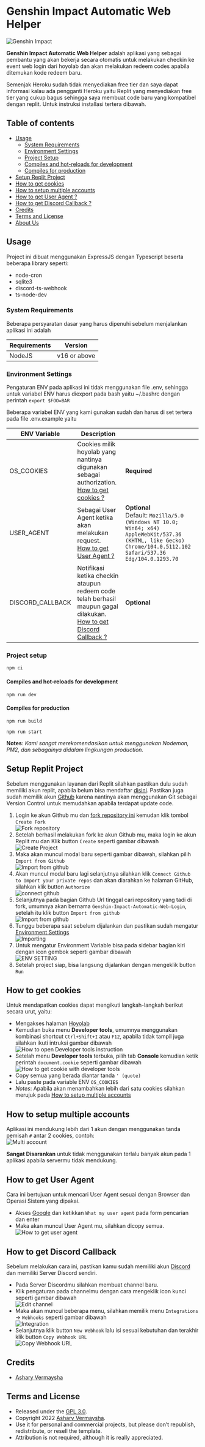 # Genshin Impact Automatic Web Helper

![Genshin Impact](https://www.gensh.in/wallpaper/genshin/genshin_16.png)

**Genshin Impact Automatic Web Helper** adalah aplikasi yang sebagai pembantu yang akan bekerja secara otomatis untuk melakukan checkin ke event web login dari hoyolab dan akan melakukan redeem codes apabila ditemukan kode redeem baru.

Semenjak Heroku sudah tidak menyediakan free tier dan saya dapat informasi kalau ada pengganti Heroku yaitu Replit yang menyediakan free tier yang cukup bagus sehingga saya membuat code baru yang kompatibel dengan replit. Untuk instruksi installasi tertera dibawah.

## Table of contents

- [Usage](#usage)
  - [System Requirements](#system-requirements)
  - [Environment Settings](#environment-settings)
  - [Project Setup](#project-setup)
  - [Compiles and hot-reloads for development](#compiles-and-hot-reloads-for-development)
  - [Compiles for production](#compiles-for-production)
- [Setup Replit Project](#setup-replit-project)
- [How to get cookies](#how-to-get-cookies)
- [How to setup multiple accounts](#how-to-setup-multiple-accounts)
- [How to get User Agent ?](#how-to-get-user-agent)
- [How to get Discord Callback ?](#how-to-get-discord-callback)
- [Credits](#credits)
- [Terms and License](#terms-and-license)
- [About Us](#about-us)

## Usage

Project ini dibuat menggunakan ExpressJS dengan Typescript beserta beberapa library seperti:

- node-cron
- sqlite3
- discord-ts-webhook
- ts-node-dev

### System Requirements

Beberapa persyaratan dasar yang harus dipenuhi sebelum menjalankan aplikasi ini adalah

| Requirements | Version      |
| ------------ | ------------ |
| NodeJS       | v16 or above |

### Environment Settings

Pengaturan ENV pada aplikasi ini tidak menggunakan file .env, sehingga untuk variabel ENV harus diexport pada bash yaitu ~/.bashrc dengan perintah `export $FOO=BAR`

Beberapa variabel ENV yang kami gunakan sudah dan harus di set tertera pada file .env.example yaitu

| ENV Variable     | Description                                                                                                                                             |                                                                                                                                                                     |
| ---------------- | ------------------------------------------------------------------------------------------------------------------------------------------------------- | ------------------------------------------------------------------------------------------------------------------------------------------------------------------- |
| OS_COOKIES       | Cookies milik hoyolab yang nantinya digunakan sebagai authorization. <br> [How to get cookies ?](#how-to-get-cookies)                                   | **Required**                                                                                                                                                        |
| USER_AGENT       | Sebagai User Agent ketika akan melakukan request. <br> [How to get User Agent ?](#how-to-get-user-agent)                                                | **Optional** <br> Default: `Mozilla/5.0 (Windows NT 10.0; Win64; x64) AppleWebKit/537.36 (KHTML, like Gecko) Chrome/104.0.5112.102 Safari/537.36 Edg/104.0.1293.70` |
| DISCORD_CALLBACK | Notifikasi ketika checkin ataupun redeem code telah berhasil maupun gagal dilakukan. <br> [How to get Discord Callback ?](#how-to-get-discord-callback) | **Optional**                                                                                                                                                        |

### Project setup

```
npm ci
```

#### Compiles and hot-reloads for development

```
npm run dev
```

#### Compiles for production

```
npm run build
```

```
npm run start
```

**Notes**: _Kami sangat merekomendasikan untuk menggunakan Nodemon, PM2, dan sebagainya didalam lingkungan production._

## Setup Replit Project

Sebelum menggunakan layanan dari Replit silahkan pastikan dulu sudah memiliki akun replit, apabila belum bisa mendaftar [disini](https://replit.com/signup). Pastikan juga sudah memilik akun [Github](https://github.com/join) karena nantinya akan menggunakan Git sebagai Version Control untuk memudahkan apabila terdapat update code.

1. Login ke akun Github mu dan [fork repository ini](https://github.com/vermaysha/Genshin-Impact-Automatic-Web-Helper/fork) kemudan klik tombol `Create Fork` <br> ![Fork repository](https://i.imgur.com/NkFg01v.png)
2. Setelah berhasil melakukan fork ke akun Github mu, maka login ke akun Replit mu dan Klik button `Create` seperti gambar dibawah <br> ![Create Project](https://i.imgur.com/6KxpvyS.png)
3. Maka akan muncul modal baru seperti gambar dibawah, silahkan pilih `Import from Github` <br> ![Import from github](https://i.imgur.com/smcrJpF.png)
4. Akan muncul modal baru lagi selanjutnya silahkan klik `Connect Github to Import your private repos` dan akan diarahkan ke halaman GitHub, silahkan klik button `Authorize` <br> ![connect github](https://i.imgur.com/U6T8L2Y.png)
5. Selanjutnya pada bagian Github Url tinggal cari repository yang tadi di fork, umumnya akan bernama `Genshin-Impact-Automatic-Web-Login`, setelah itu klik button `Import from github` <br> ![Import from github](https://i.imgur.com/3hnZm16.png)
6. Tunggu beberapa saat sebelum dijalankan dan pastikan sudah mengatur [Environment Settings](#environment-settings) <br> ![Importing](https://i.imgur.com/whq9qu5.png)
7. Untuk mengatur Environment Variable bisa pada sidebar bagian kiri dengan icon gembok seperti gambar dibawah <br> ![ENV SETTING](https://i.imgur.com/jVxVYgN.png)
8. Setelah project siap, bisa langsung dijalankan dengan mengeklik button `Run`

## How to get cookies

Untuk mendapatkan cookies dapat mengikuti langkah-langkah berikut secara urut, yaitu:

- Mengakses halaman [Hoyolab](https://hoyolab.com)
- Kemudian buka menu **Developer tools**, umumnya menggunakan kombinasi shortcut `Ctrl+Shift+I` atau `F12`, apabila tidak tampil juga silahkan ikuti intruksi gambar dibawah <br>
  ![How to open Developer tools instruction](https://i.imgur.com/TTsl6aA.png)
- Setelah menu **Developer tools** terbuka, pilih tab **Console** kemudian ketik perintah `document.cookie` seperti gambar dibawah <br>
  ![How to get cookie with developer tools](https://i.imgur.com/z0V8HbJ.png)
- Copy semua yang berada diantar tanda `' (quote)`
- Lalu paste pada variable ENV `OS_COOKIES`
- _Notes_: Apabila akan menambahkan lebih dari satu cookies silahkan merujuk pada [How to setup multiple accounts](#how-to-setup-multiple-accounts)

## How to setup multiple accounts

Aplikasi ini mendukung lebih dari 1 akun dengan menggunakan tanda pemisah `#` antar 2 cookies, contoh: <br>
![Multi account](https://i.imgur.com/dvyZbEW.png)

**Sangat Disarankan** untuk tidak menggunakan terlalu banyak akun pada 1 aplikasi apabila servermu tidak mendukung.

## How to get User Agent

Cara ini bertujuan untuk mencari User Agent sesuai dengan Browser dan Operasi Sistem yang dipakai.

- Akses [Google](https://google.com) dan ketikkan `What my user agent` pada form pencarian dan enter
- Maka akan muncul User Agent mu, silahkan dicopy semua. <br> ![How to get user agent](https://i.imgur.com/RnmXKgo.png)

## How to get Discord Callback

Sebelum melakukan cara ini, pastikan kamu sudah memiliki akun [Discord](https://discord.com) dan memiliki Server Discord sendiri.

- Pada Server Discordmu silahkan membuat channel baru.
- Klik pengaturan pada channelmu dengan cara mengeklik icon kunci seperti gambar dibawah <br> ![Edit channel](https://i.imgur.com/eY4HkBP.png)
- Maka akan muncul beberapa menu, silahkan memilik menu `Integrations` -> `Webhooks` seperti gambar dibawah <br> ![Integration](https://i.imgur.com/3c7yuCi.png)
- Selanjutnya klik button `New Webhook` lalu isi sesuai kebutuhan dan terakhir klik button `Copy Webhook URL` <br> ![Copy Webhook URL](https://i.imgur.com/3c7yuCi.png)

## Credits

- [Ashary Vermaysha](https://vermaysha.com/)

## Terms and License

- Released under the [GPL 3.0](https://www.gnu.org/licenses/gpl-3.0.html).
- Copyright 2022 [Ashary Vermaysha](https://vermaysha.com/).
- Use it for personal and commercial projects, but please don’t republish, redistribute, or resell the template.
- Attribution is not required, although it is really appreciated.
